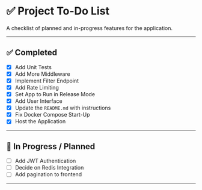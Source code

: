 # ✅ Project To-Do List

A checklist of planned and in-progress features for the application.

---

## ✅ Completed

- [x] Add Unit Tests  
- [x] Add More Middleware  
- [x] Implement Filter Endpoint  
- [x] Add Rate Limiting  
- [x] Set App to Run in Release Mode  
- [x] Add User Interface  
- [x] Update the `README.md` with instructions  
- [x] Fix Docker Compose Start-Up  
- [X] Host the Application  

---

## 🚧 In Progress / Planned

- [ ] Add JWT Authentication  
- [ ] Decide on Redis Integration  
- [ ] Add pagination to frontend
---
